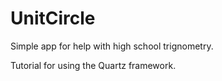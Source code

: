 # UnitCircle

Simple app for help with high school trignometry.

Tutorial for using the Quartz framework.
